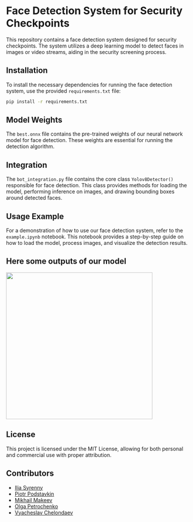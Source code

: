 # Face Detection System for Security Checkpoints

This repository contains a face detection system designed for security checkpoints. The system utilizes a deep learning model to detect faces in images or video streams, aiding in the security screening process.

## Installation

To install the necessary dependencies for running the face detection system, use the provided `requirements.txt` file:

```bash
pip install -r requirements.txt
```

## Model Weights

The `best.onnx` file contains the pre-trained weights of our neural network model for face detection. These weights are essential for running the detection algorithm.

## Integration

The `bot_integration.py` file contains the core class `Yolov8Detector()` responsible for face detection. This class provides methods for loading the model, performing inference on images, and drawing bounding boxes around detected faces.

## Usage Example

For a demonstration of how to use our face detection system, refer to the `example.ipynb` notebook. This notebook provides a step-by-step guide on how to load the model, process images, and visualize the detection results.

## Here some outputs of our model
<img src="assets/output_video_ZHDvokzal.gif" width="400"/>

## License

This project is licensed under the MIT License, allowing for both personal and commercial use with proper attribution.

## Contributors

- [Ilia Syrenny](https://github.com/Syrenny)
- [Piotr Podstavkin](https://github.com/pritor)
- [Mikhail Makeev](https://github.com/kramdm)
- [Olga Petrochenko](https://github.com/odheL42)
- [Vyacheslav Chelondaev](https://github.com/VChelondaev)
